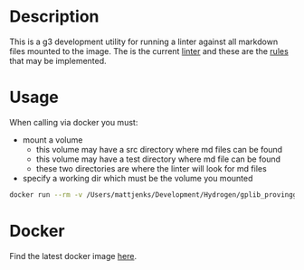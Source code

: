 # Description

This is a g3 development utility for running a linter against all markdown files mounted to the image. The is the
current [linter][markdownlinter] and these are the [rules][markdownrules] that may be implemented.

# Usage

When calling via docker you must:
- mount a volume
  - this volume may have a src directory where md files can be found
  - this volume may have a test directory where md file can be found
  - these two directories are where the linter will look for md files
- specify a working dir which must be the volume you mounted

```bash
docker run --rm -v /Users/mattjenks/Development/Hydrogen/gplib_provingground:/mj --workdir /mj g3dev/lintmd:latest
```

# Docker

Find the latest docker image [here][docker].

[markdownlinter]:https://www.npmjs.com/package/markdownlint-cli
[markdownrules]:https://github.com/DavidAnson/markdownlint/blob/master/doc/Rules.md
[node]:https://hub.docker.com/_/node/
[docker]:https://hub.docker.com/r/g3dev/lintmd/
